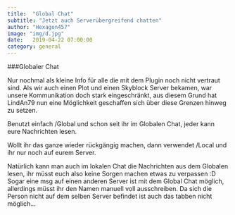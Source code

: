 ```yaml
---
title:  "Global Chat"
subtitle: "Jetzt auch Serverübergreifend chatten"
author: "Hexagon457"
image: "img/d.jpg"
date:   2019-04-22 07:00:00
category: general
---
```


###Globaler Chat

Nur nochmal als kleine Info für alle die mit dem Plugin noch nicht vertraut sind. Als wir auch einen Plot und einen Skyblock Server bekamen, war unsere Kommunikation doch stark eingeschränkt, aus diesem Grund hat LindAn79 nun eine Möglichkeit geschaffen sich über diese Grenzen hinweg zu setzen.

Benutzt einfach /Global und schon seit ihr im Globalen Chat, jeder kann eure Nachrichten lesen.

Wollt ihr das ganze wieder rückgängig machen, dann verwendet /Local und ihr nur noch auf eurem Server.

Natürlich kann man auch im lokalen Chat die Nachrichten aus dem Globalen lesen, ihr müsst euch also keine Sorgen machen etwas zu verpassen :D Sogar eine msg auf einen anderen Server ist mit dem Global Chat möglich, allerdings müsst ihr den Namen manuell voll ausschreiben. Da sich die Person nicht auf dem selben Server befindet ist auch das tabben nicht möglich...